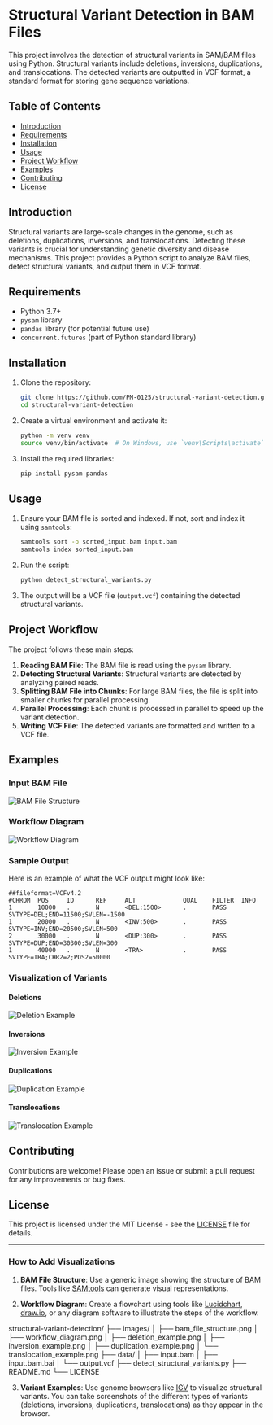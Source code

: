 
# Structural Variant Detection in BAM Files

This project involves the detection of structural variants in SAM/BAM files using Python. Structural variants include deletions, inversions, duplications, and translocations. The detected variants are outputted in VCF format, a standard format for storing gene sequence variations.

## Table of Contents

- [Introduction](#introduction)
- [Requirements](#requirements)
- [Installation](#installation)
- [Usage](#usage)
- [Project Workflow](#project-workflow)
- [Examples](#examples)
- [Contributing](#contributing)
- [License](#license)

## Introduction

Structural variants are large-scale changes in the genome, such as deletions, duplications, inversions, and translocations. Detecting these variants is crucial for understanding genetic diversity and disease mechanisms. This project provides a Python script to analyze BAM files, detect structural variants, and output them in VCF format.

## Requirements

- Python 3.7+
- `pysam` library
- `pandas` library (for potential future use)
- `concurrent.futures` (part of Python standard library)

## Installation

1. Clone the repository:
   ```bash
   git clone https://github.com/PM-0125/structural-variant-detection.git
   cd structural-variant-detection
   ```

2. Create a virtual environment and activate it:
   ```bash
   python -m venv venv
   source venv/bin/activate  # On Windows, use `venv\Scripts\activate`
   ```

3. Install the required libraries:
   ```bash
   pip install pysam pandas
   ```

## Usage

1. Ensure your BAM file is sorted and indexed. If not, sort and index it using `samtools`:
   ```bash
   samtools sort -o sorted_input.bam input.bam
   samtools index sorted_input.bam
   ```

2. Run the script:
   ```bash
   python detect_structural_variants.py
   ```

3. The output will be a VCF file (`output.vcf`) containing the detected structural variants.

## Project Workflow

The project follows these main steps:

1. **Reading BAM File**: The BAM file is read using the `pysam` library.
2. **Detecting Structural Variants**: Structural variants are detected by analyzing paired reads.
3. **Splitting BAM File into Chunks**: For large BAM files, the file is split into smaller chunks for parallel processing.
4. **Parallel Processing**: Each chunk is processed in parallel to speed up the variant detection.
5. **Writing VCF File**: The detected variants are formatted and written to a VCF file.

## Examples

### Input BAM File

![BAM File Structure](Images/bam_file_structure.png)

### Workflow Diagram

![Workflow Diagram](Images/workflow_diagram.png)

### Sample Output

Here is an example of what the VCF output might look like:

```
##fileformat=VCFv4.2
#CHROM  POS     ID      REF     ALT             QUAL    FILTER  INFO
1       10000   .       N       <DEL:1500>      .       PASS    SVTYPE=DEL;END=11500;SVLEN=-1500
1       20000   .       N       <INV:500>       .       PASS    SVTYPE=INV;END=20500;SVLEN=500
2       30000   .       N       <DUP:300>       .       PASS    SVTYPE=DUP;END=30300;SVLEN=300
1       40000   .       N       <TRA>           .       PASS    SVTYPE=TRA;CHR2=2;POS2=50000
```

### Visualization of Variants

#### Deletions

![Deletion Example](Images/deletion_example.png)

#### Inversions

![Inversion Example](Images/inversion_example.png)

#### Duplications

![Duplication Example](Images/duplication_example.png)

#### Translocations

![Translocation Example](Images/translocation_example.png)

## Contributing

Contributions are welcome! Please open an issue or submit a pull request for any improvements or bug fixes.

## License

This project is licensed under the MIT License - see the [LICENSE](LICENSE) file for details.

---

### How to Add Visualizations

1. **BAM File Structure**: Use a generic image showing the structure of BAM files. Tools like [SAMtools](http://www.htslib.org/) can generate visual representations.

2. **Workflow Diagram**: Create a flowchart using tools like [Lucidchart](https://www.lucidchart.com/), [draw.io](https://app.diagrams.net/), or any diagram software to illustrate the steps of the workflow.

structural-variant-detection/
├── images/
│   ├── bam_file_structure.png
│   ├── workflow_diagram.png
│   ├── deletion_example.png
│   ├── inversion_example.png
│   ├── duplication_example.png
│   └── translocation_example.png
├── data/
│   ├── input.bam
│   ├── input.bam.bai
│   └── output.vcf
├── detect_structural_variants.py
├── README.md
└── LICENSE


3. **Variant Examples**: Use genome browsers like [IGV](http://software.broadinstitute.org/software/igv/) to visualize structural variants. You can take screenshots of the different types of variants (deletions, inversions, duplications, translocations) as they appear in the browser.

